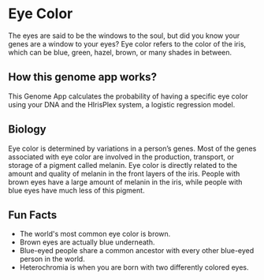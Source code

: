 # Eye Color

The eyes are said to be the windows to the soul, but did you know your genes are a window to your eyes? Eye color refers to the color of the iris, which can be blue, green, hazel, brown, or many shades in between.

## How this genome app works?

This Genome App calculates the probability of having a specific eye color using your DNA and the HIrisPlex system, a logistic regression model.

## Biology

Eye color is determined by variations in a person’s genes. Most of the genes associated with eye color are involved in the production, transport, or storage of a pigment called melanin. Eye color is directly related to the amount and quality of melanin in the front layers of the iris. People with brown eyes have a large amount of melanin in the iris, while people with blue eyes have much less of this pigment.

## Fun Facts

 * The world's most common eye color is brown.
 * Brown eyes are actually blue underneath.
 * Blue-eyed people share a common ancestor with every other blue-eyed person in the world.
 * Heterochromia is when you are born with two differently colored eyes.